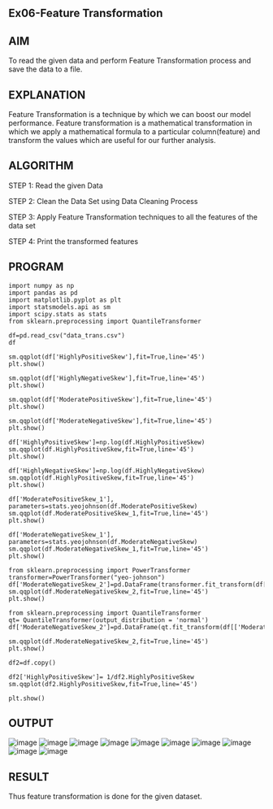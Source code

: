 ## Ex06-Feature Transformation
## AIM
To read the given data and perform Feature Transformation process and save the data to a file.

## EXPLANATION
Feature Transformation is a technique by which we can boost our model performance. Feature transformation is a mathematical transformation in which we apply a mathematical formula to a particular column(feature) and transform the values which are useful for our further analysis.

## ALGORITHM
STEP 1: Read the given Data

STEP 2: Clean the Data Set using Data Cleaning Process

STEP 3: Apply Feature Transformation techniques to all the features of the data set

STEP 4: Print the transformed features

## PROGRAM
```
import numpy as np
import pandas as pd
import matplotlib.pyplot as plt
import statsmodels.api as sm
import scipy.stats as stats
from sklearn.preprocessing import QuantileTransformer

df=pd.read_csv("data_trans.csv")
df

sm.qqplot(df['HighlyPositiveSkew'],fit=True,line='45')
plt.show()

sm.qqplot(df['HighlyNegativeSkew'],fit=True,line='45')
plt.show()

sm.qqplot(df['ModeratePositiveSkew'],fit=True,line='45')
plt.show()

sm.qqplot(df['ModerateNegativeSkew'],fit=True,line='45')
plt.show()

df['HighlyPositiveSkew']=np.log(df.HighlyPositiveSkew)
sm.qqplot(df.HighlyPositiveSkew,fit=True,line='45')
plt.show()

df['HighlyNegativeSkew']=np.log(df.HighlyNegativeSkew)
sm.qqplot(df.HighlyPositiveSkew,fit=True,line='45')
plt.show()

df['ModeratePositiveSkew_1'], parameters=stats.yeojohnson(df.ModeratePositiveSkew)
sm.qqplot(df.ModeratePositiveSkew_1,fit=True,line='45')
plt.show()

df['ModerateNegativeSkew_1'], parameters=stats.yeojohnson(df.ModerateNegativeSkew)
sm.qqplot(df.ModerateNegativeSkew_1,fit=True,line='45')
plt.show()

from sklearn.preprocessing import PowerTransformer
transformer=PowerTransformer("yeo-johnson")
df['ModerateNegativeSkew_2']=pd.DataFrame(transformer.fit_transform(df[['ModerateNegativeSkew']]))
sm.qqplot(df.ModerateNegativeSkew_2,fit=True,line='45')
plt.show()

from sklearn.preprocessing import QuantileTransformer
qt= QuantileTransformer(output_distribution = 'normal')
df['ModerateNegativeSkew_2']=pd.DataFrame(qt.fit_transform(df[['ModerateNegativeSkew']]))

sm.qqplot(df.ModerateNegativeSkew_2,fit=True,line='45')
plt.show()

df2=df.copy()

df2['HighlyPositiveSkew']= 1/df2.HighlyPositiveSkew
sm.qqplot(df2.HighlyPositiveSkew,fit=True,line='45')

plt.show()
```
## OUTPUT

![image](https://github.com/pradeepasri26/ODD2023-Datascience-Ex06/assets/131433142/b6bc9425-59cb-447e-9084-3e41f0d21dea)
![image](https://github.com/pradeepasri26/ODD2023-Datascience-Ex06/assets/131433142/83e6b1b3-c1bb-499a-bc56-a83064fe8170)
![image](https://github.com/pradeepasri26/ODD2023-Datascience-Ex06/assets/131433142/b0f85378-f826-4160-b9ab-3161a3e51646)
![image](https://github.com/pradeepasri26/ODD2023-Datascience-Ex06/assets/131433142/d35492ce-f150-45d8-a0f5-2e014d02ee5f)
![image](https://github.com/pradeepasri26/ODD2023-Datascience-Ex06/assets/131433142/1bedd483-7562-417a-8fd9-c7b9d6184050)
![image](https://github.com/pradeepasri26/ODD2023-Datascience-Ex06/assets/131433142/019abe57-932d-4d1e-8376-d9a769d8560f)
![image](https://github.com/pradeepasri26/ODD2023-Datascience-Ex06/assets/131433142/37c250ff-1bfd-4508-a7a4-2f344944fb8b)
![image](https://github.com/pradeepasri26/ODD2023-Datascience-Ex06/assets/131433142/2a5a9bd5-5f54-4876-b43a-651567570e61)
![image](https://github.com/pradeepasri26/ODD2023-Datascience-Ex06/assets/131433142/cc2729c2-ca8e-4cb0-9417-dd51f25385d9)
![image](https://github.com/pradeepasri26/ODD2023-Datascience-Ex06/assets/131433142/e497348b-55b1-4245-94e9-77b2cca60606)

## RESULT
Thus feature transformation is done for the given dataset.
